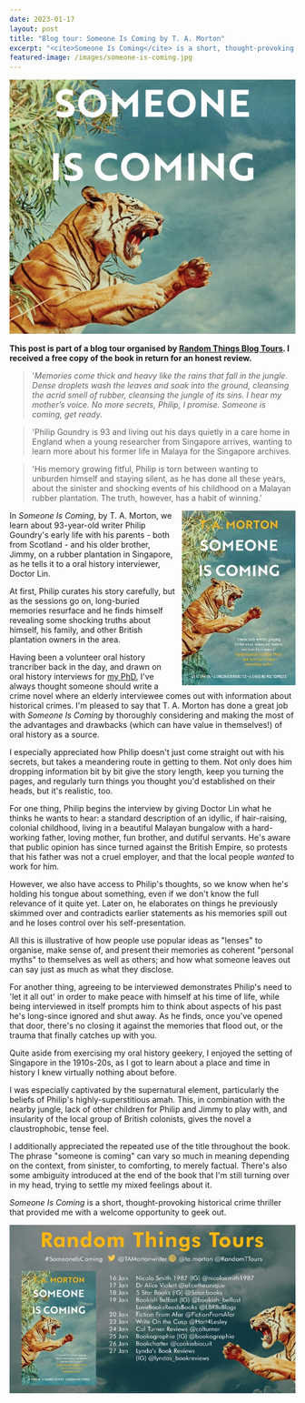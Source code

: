 ```yaml
---
date: 2023-01-17
layout: post
title: "Blog tour: Someone Is Coming by T. A. Morton"
excerpt: "<cite>Someone Is Coming</cite> is a short, thought-provoking historical crime thriller that provided me with a welcome opportunity to geek out."
featured-image: /images/someone-is-coming.jpg
---
```


![Someone Is Coming](/images/someone-is-coming.jpg)

**This post is part of a blog tour organised by [Random Things Blog Tours](http://randomthingsthroughmyletterbox.blogspot.com/p/services-to-publishers-authors-blog.html). I received a free copy of the book in return for an honest review.**

> '<em>Memories come thick and heavy like the rains that fall in the jungle. Dense droplets wash the leaves and soak into the ground, cleansing the acrid smell of rubber, cleansing the jungle of its sins. I hear my mother’s voice. No more secrets, Philip, I promise. Someone is coming, get ready.</em>

> 'Philip Goundry is 93 and living out his days quietly in a care home in England when a young researcher from Singapore arrives, wanting to learn more about his former life in Malaya for the Singapore archives.

> 'His memory growing fitful, Philip is torn between wanting to unburden himself and staying silent, as he has done all these years, about the sinister and shocking events of his childhood on a Malayan rubber plantation. The truth, however, has a habit of winning.'

<img src="/images/someone-is-coming-200.jpg" alt="Someone Is Coming" style="float: right; margin-bottom: 10px; margin-left: 10px;">

In <cite>Someone Is Coming</cite>, by T. A. Morton, we learn about 93-year-old writer Philip Goundry's early life with his parents - both from Scotland - and his older brother, Jimmy, on a rubber plantation in Singapore, as he tells it to a oral history interviewer, Doctor Lin.

At first, Philip curates his story carefully, but as the sessions go on, long-buried memories resurface and he finds himself revealing some shocking truths about himself, his family, and other British plantation owners in the area.

Having been a volunteer oral history trancriber back in the day, and drawn on oral history interviews for [my PhD](/about-my-phd/), I've always thought someone should write a crime novel where an elderly interviewee comes out with information about historical crimes. I'm pleased to say that T. A. Morton has done a great job with <cite>Someone Is Coming</cite> by thoroughly considering and making the most of the advantages and drawbacks (which can have value in themselves!) of oral history as a source.

I especially appreciated how Philip doesn't just come straight out with his secrets, but takes a meandering route in getting to them. Not only does him dropping information bit by bit give the story length, keep you turning the pages, and regularly turn things you thought you'd established on their heads, but it's realistic, too.

For one thing, Philip begins the interview by giving Doctor Lin what he thinks he wants to hear: a standard description of an idyllic, if hair-raising, colonial childhood, living in a beautiful Malayan bungalow with a hard-working father, loving mother, fun brother, and dutiful servants. He's aware that public opinion has since turned against the British Empire, so protests that his father was not a cruel employer, and that the local people *wanted* to work for him.

However, we also have access to Philip's thoughts, so we know when he's holding his tongue about something, even if we don't know the full relevance of it quite yet. Later on, he elaborates on things he previously skimmed over and contradicts earlier statements as his memories spill out and he loses control over his self-presentation.

All this is illustrative of how people use popular ideas as "lenses" to organise, make sense of, and present their memories as coherent "personal myths" to themselves as well as others; and how what someone leaves out can say just as much as what they disclose.

For another thing, agreeing to be interviewed demonstrates Philip's need to 'let it all out' in order to make peace with himself at his time of life, while being interviewed in itself prompts him to think about aspects of his past he's long-since ignored and shut away. As he finds, once you've opened that door, there's no closing it against the memories that flood out, or the trauma that finally catches up with you.

Quite aside from exercising my oral history geekery, I enjoyed the setting of Singapore in the 1910s-20s, as I got to learn about a place and time in history I knew virtually nothing about before.

I was especially captivated by the supernatural element, particularly the beliefs of Philip's highly-superstitious amah. This, in combination with the nearby jungle, lack of other children for Philip and Jimmy to play with, and insularity of the local group of British colonists, gives the novel a claustrophobic, tense feel.

I additionally appreciated the repeated use of the title throughout the book. The phrase "someone is coming" can vary so much in meaning depending on the context, from sinister, to comforting, to merely factual. There's also some ambiguity introduced at the end of the book that I'm still turning over in my head, trying to settle my mixed feelings about it.

<cite>Someone Is Coming</cite> is a short, thought-provoking historical crime thriller that provided me with a welcome opportunity to geek out.

![Someone Is Coming blog tour banner](/images/someone-is-coming-banner.jpg)